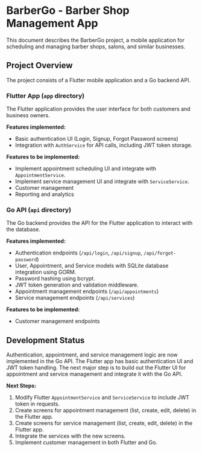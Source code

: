 # BarberGo - Barber Shop Management App

This document describes the BarberGo project, a mobile application for scheduling and managing barber shops, salons, and similar businesses.

## Project Overview

The project consists of a Flutter mobile application and a Go backend API.

### Flutter App (`app` directory)

The Flutter application provides the user interface for both customers and business owners.

**Features implemented:**

*   Basic authentication UI (Login, Signup, Forgot Password screens)
*   Integration with `AuthService` for API calls, including JWT token storage.

**Features to be implemented:**

*   Implement appointment scheduling UI and integrate with `AppointmentService`.
*   Implement service management UI and integrate with `ServiceService`.
*   Customer management
*   Reporting and analytics

### Go API (`api` directory)

The Go backend provides the API for the Flutter application to interact with the database.

**Features implemented:**

*   Authentication endpoints (`/api/login`, `/api/signup`, `/api/forgot-password`)
*   User, Appointment, and Service models with SQLite database integration using GORM.
*   Password hashing using bcrypt.
*   JWT token generation and validation middleware.
*   Appointment management endpoints (`/api/appointments`)
*   Service management endpoints (`/api/services`)

**Features to be implemented:**

*   Customer management endpoints

## Development Status

Authentication, appointment, and service management logic are now implemented in the Go API. The Flutter app has basic authentication UI and JWT token handling. The next major step is to build out the Flutter UI for appointment and service management and integrate it with the Go API.

**Next Steps:**

1.  Modify Flutter `AppointmentService` and `ServiceService` to include JWT token in requests.
2.  Create screens for appointment management (list, create, edit, delete) in the Flutter app.
3.  Create screens for service management (list, create, edit, delete) in the Flutter app.
4.  Integrate the services with the new screens.
5.  Implement customer management in both Flutter and Go.